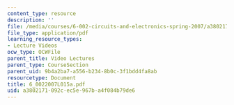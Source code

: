 ```yaml
---
content_type: resource
description: ''
file: /media/courses/6-002-circuits-and-electronics-spring-2007/a3802171092cec5e967ba4f084b79de6_6_0022007L015a.pdf
file_type: application/pdf
learning_resource_types:
- Lecture Videos
ocw_type: OCWFile
parent_title: Video Lectures
parent_type: CourseSection
parent_uid: 9b4a2ba7-a556-b234-8b0c-3f1bdd4fa8ab
resourcetype: Document
title: 6_0022007L015a.pdf
uid: a3802171-092c-ec5e-967b-a4f084b79de6
---
```

